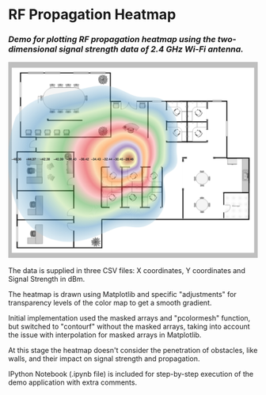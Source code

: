 # RF Propagation Heatmap
### *Demo for plotting RF propagation heatmap using the two-dimensional signal strength data of 2.4 GHz Wi-Fi antenna.*

![Screenshot](/ip[y]/rf_heatmap.png)

The data is supplied in three CSV files: X coordinates, Y coordinates and Signal Strength in dBm.

The heatmap is drawn using Matplotlib and specific "adjustments" for transparency levels of
the color map to get a smooth gradient.

Initial implementation used the masked arrays and "pcolormesh" function, but switched to "contourf" without the masked arrays, taking into account the issue with interpolation for masked arrays in Matplotlib.

At this stage the heatmap doesn't consider the penetration of obstacles, like walls,
and their impact on signal strength and propagation.

IPython Notebook (.ipynb file) is included for step-by-step execution of the demo application with extra comments.
